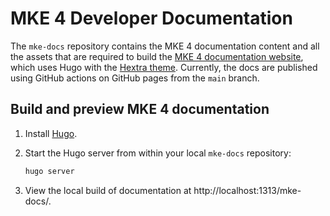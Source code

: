 # MKE 4 Developer Documentation

The `mke-docs` repository contains the MKE 4 documentation content and all
the assets that are required to build the [MKE 4 documentation website](https://mirantis.github.io/mke-docs/),
which uses Hugo with the [Hextra theme](https://imfing.github.io/hextra/).
Currently, the docs are published using GitHub actions on GitHub pages from the `main` branch.

## Build and preview MKE 4 documentation

1. Install [Hugo](https://gohugo.io/installation/).
2. Start the Hugo server from within your local `mke-docs` repository:

    ```bash
    hugo server
    ```

3. View the local build of documentation at http://localhost:1313/mke-docs/.
